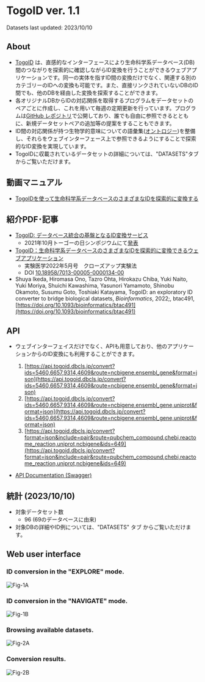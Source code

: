# TogoID ver. 1.1
Datasets last updated: 2023/10/10

## About
- [TogoID](https://togoid.dbcls.jp/) は、直感的なインターフェースにより生命科学系データベース(DB)間のつながりを探索的に確認しながらID変換を行うことができるウェブアプリケーションです。同一の実体を指すID間の変換だけでなく、関連する別のカテゴリーのIDへの変換も可能です。また、直接リンクされていないDBのID間でも、他のDBを経由した変換を探索することができます。
- 各オリジナルDBからIDの対応関係を取得するプログラムをデータセットのペアごとに作成し、これを用いて毎週の定期更新を行っています。プログラムは[GitHub レポジトリ](https://github.com/dbcls/togoid-config/)で公開しており、誰でも自由に参照できるとともに、新規データセットペアの追加等の提案をすることもできます。
- ID間の対応関係が持つ生物学的意味についての語彙集([オントロジー](https://togoid.dbcls.jp/ontology))を整備し、それらをウェブインターフェース上で参照できるようにすることで探索的なID変換を実現しています。
- TogoIDに収載されているデータセットの詳細については、"DATASETS"タブからご覧いただけます。

## 動画マニュアル
- [TogoIDを使って生命科学系データベースのさまざまなIDを探索的に変換する](https://youtu.be/gXnvm6Fn4R8)

## 紹介PDF･記事
- [TogoID: データベース統合の基盤となるID変換サービス](https://biosciencedbc.jp/event/symposium/togo2021/files/poster03_togo2021.pdf)
    - 2021年10月トーゴーの日シンポジウムにて[発表](https://biosciencedbc.jp/event/symposium/togo2021/poster/003.html)   
- [TogoID：生命科学系データベースのさまざまなIDを探索的に変換できるウェブアプリケーション](https://doi.org/10.18958/7013-00005-0000134-00)
    - 実験医学2022年5月号　クローズアップ実験法 
    - DOI [10.18958/7013-00005-0000134-00](https://doi.org/10.18958/7013-00005-0000134-00)
- Shuya Ikeda, Hiromasa Ono, Tazro Ohta, Hirokazu Chiba, Yuki Naito, Yuki Moriya, Shuichi Kawashima, Yasunori Yamamoto, Shinobu Okamoto, Susumu Goto, Toshiaki Katayama, TogoID: an exploratory ID converter to bridge biological datasets, _Bioinformatics_, 2022;, btac491, [https://doi.org/10.1093/bioinformatics/btac491](https://doi.org/10.1093/bioinformatics/btac491)

## API
- ウェブインターフェイスだけでなく、APIも用意しており、他のアプリケーションからのID変換にも利用することができます。
    1. [https://api.togoid.dbcls.jp/convert?ids=5460,6657,9314,4609&route=ncbigene,ensembl_gene&format=json](https://api.togoid.dbcls.jp/convert?ids=5460,6657,9314,4609&route=ncbigene,ensembl_gene&format=json)
    2. [https://api.togoid.dbcls.jp/convert?ids=5460,6657,9314,4609&route=ncbigene,ensembl_gene,uniprot&format=json](https://api.togoid.dbcls.jp/convert?ids=5460,6657,9314,4609&route=ncbigene,ensembl_gene,uniprot&format=json)
    3. [https://api.togoid.dbcls.jp/convert?format=json&include=pair&route=pubchem_compound,chebi,reactome_reaction,uniprot,ncbigene&ids=649](https://api.togoid.dbcls.jp/convert?format=json&include=pair&route=pubchem_compound,chebi,reactome_reaction,uniprot,ncbigene&ids=649)

- [API Documentation (Swagger)](https://togoid.dbcls.jp/apidoc/)

## 統計 (2023/10/10)
- 対象データセット数 
    - 96 (69のデータベースに由来)
- 対象DBの詳細やID例については、"DATASETS" タブ からご覧いただけます。 

## Web user interface

### ID conversion in the "EXPLORE" mode.

![Fig-1A](https://raw.githubusercontent.com/dbcls/togoid-config/main/docs/img/TogoID_Original_Fig1A.jpg)

### ID conversion in the "NAVIGATE" mode.

![Fig-1B](https://raw.githubusercontent.com/dbcls/togoid-config/main/docs/img/TogoID_Original_Fig1B.jpg)

### Browsing available datasets.

![Fig-2A](https://raw.githubusercontent.com/dbcls/togoid-config/main/docs/img/TogoID_Original_Fig2A.jpg)

### Conversion results.

![Fig-2B](https://raw.githubusercontent.com/dbcls/togoid-config/main/docs/img/TogoID_Original_Fig2B.jpg)
